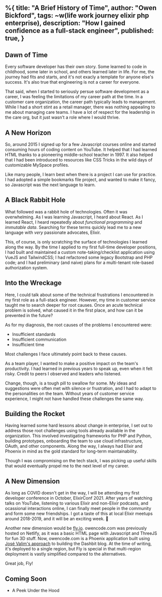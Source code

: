 %{
  title: "A Brief History of Time",
  author: "Owen Bickford",
  tags: ~w(life work journey elixir php enterprise),
  description: "How I gained confidence as a full-stack engineer",
  published: true,
}
---
## Dawn of Time

Every software developer has their own story. Some learned to code in childhood, some later in school, and others learned later in life. For me, the journey had fits and starts, and it's not exacly a template for anyone else's success. It's also true that engineering is not a career for everyone.

That said, when I started to seriously persue software development as a career, I was feeling the limitations of my career path at the time. In a customer care organization, the career path typically leads to management. While I had a short stint as a retail manager, there was nothing appealing to me about managing care teams. I have a lot of respect for the leadership in the care org, but it just wasn't a role where I would thrive.

## A New Horizon

So, around 2015 I signed up for a few Javascript courses online and started consuming hours of coding content on YouTube. It helped that I had learned HTML thanks to a pioneering middle-school teacher in 1997. It also helped that I had been introduced to resources like CSS Tricks in the wild days of customizable MySpace profiles.

Like many people, I learn best when there is a project I can use for practice. I had adopted a simple bookmarks file project, and wanted to make it fancy, so Javascript was the next language to learn.

## A Black Rabbit Hole

What followed was a rabbit hole of technologies. Often it was overwhelming. As I was learning Javascript, I heard about React. As I learned React, I heard repeatedly about _functional programming_ and _immutable data_. Searching for these terms quickly lead me to a new language with _very_ passionate advocates, Elixir.

This, of course, is only scratching the surface of technologies I learned along the way. By the time I applied to my first full-time developer positions, I had built and maintained a custom note-taking/checklist application using VueJS and TailwindCSS; I had refactored some legacy Bootstrap and PHP code; and I had preliminary (and naive) plans for a multi-tenant role-based authorization system.

## Into the Wreckage

Here, I could talk about some of the technical frustrations I encountered in my first role as a full-stack engineer. However, my time in customer service taught me to search deeper for root causes. Once an acute technical problem is solved, what caused it in the first place, and how can it be prevented in the future?

As for my diagnosis, the root causes of the problems I encountered were:

- Insufficient standards
- Insufficient communication
- Insufficient time

Most challenges I face ultimately point back to these causes.

As a team player, I wanted to make a positive impact on the team's productivity. I had learned in previous years to speak up, even when it felt risky. Credit to peers I observed and leaders who listened.

Change, though, is a tough pill to swallow for some. My ideas and suggestions were often met with silence or frustration, and I had to adapt to the personalities on the team. Without years of customer service experience, I might not have handled these challenges the same way.

## Building the Rocket

Having learned some hard lessons about change in enterprise, I set out to address those root challenges using tools already available in the organization. This involved investigating frameworks for PHP and Python, building prototypes, onboarding the team to use cloud infrastructure, OAuth, and other components. Along the way, I always had Elixir and Phoenix in mind as the gold standard for long-term maintainability.

Though I was compromising on the tech stack, I was picking up useful skills that would eventually propel me to the next level of my career.

## A New Dimension

As long as COVID doesn't get in the way, I will be attending my first developer conference in October, ElixirConf 2021. After years of watching talks on YouTube, listening to various Elixir and non-Elixir podcasts, and ocassional interactions online, I can finally meet people in the community and form some new friendships. I got a taste of this at local Elixir meetups around 2018-2019, and it will be an exciting week. 🤞

Another new dimension would be [fly.io](fly.io). owencode.com was previously hosted on Netlify, as it was a basic HTML page with Javascript and ThreeJS for fun 3D stuff. Now, owencode.com is a Phoenix application built using [José Valim's approach](https://dashbit.co/blog/welcome-to-our-blog-how-it-was-made) to building the Dashbit blog. At the time of writing, it's deployed to a single region, but Fly is special in that multi-region deployment is vastly simplified compared to the alternatives.

Great job, Fly!

## Coming Soon

- A Peek Under the Hood
